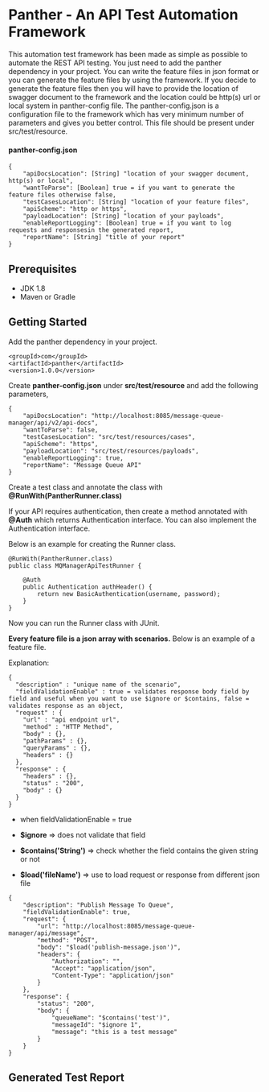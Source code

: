 # Panther - An API Test Automation Framework

This automation test framework has been made as simple as possible to automate the REST API testing. You just need to add the panther dependency in your project. You can write the feature files in json format or you can generate the feature files by using the framework. If you decide to generate the feature files then you will have to provide the location of swagger document to the framework and the location could be http(s) url or local system in panther-config file. The panther-config.json is a configuration file to the framework which has very minimum number of parameters and gives you better control. This file should be present under src/test/resource. 

#### panther-config.json

```
{
	"apiDocsLocation": [String] "location of your swagger document, http(s) or local",
	"wantToParse": [Boolean] true = if you want to generate the feature files otherwise false,
	"testCasesLocation": [String] "location of your feature files",
	"apiScheme": "http or https",
	"payloadLocation": [String] "location of your payloads",
	"enableReportLogging": [Boolean] true = if you want to log requests and responsesin the generated report,
	"reportName": [String] "title of your report"
}
```

## Prerequisites

- JDK 1.8
- Maven or Gradle

## Getting Started

Add the panther dependency in your project.
```
<groupId>com</groupId>
<artifactId>panther</artifactId>
<version>1.0.0</version>
```
Create __panther-config.json__ under __src/test/resource__ and add the following parameters,
```
{
	"apiDocsLocation": "http://localhost:8085/message-queue-manager/api/v2/api-docs",
	"wantToParse": false,
	"testCasesLocation": "src/test/resources/cases",
	"apiScheme": "https",
	"payloadLocation": "src/test/resources/payloads",
	"enableReportLogging": true,
	"reportName": "Message Queue API"
}
```
Create a test class and annotate the class with __@RunWith(PantherRunner.class)__

If your API requires authentication, then create a method annotated with __@Auth__ which returns Authentication interface. You can also implement the Authentication interface.

Below is an example for creating the Runner class.
```
@RunWith(PantherRunner.class)
public class MQManagerApiTestRunner {

	@Auth
	public Authentication authHeader() {
		return new BasicAuthentication(username, password);
	}
}
```
Now you can run the Runner class with JUnit.

__Every feature file is a json array with scenarios.__ Below is an example of a feature file.

Explanation:
```
{
  "description" : "unique name of the scenario",
  "fieldValidationEnable" : true = validates response body field by field and useful when you want to use $ignore or $contains, false = validates response as an object,
  "request" : {
    "url" : "api endpoint url",
    "method" : "HTTP Method",
    "body" : {},
    "pathParams" : {},
    "queryParams" : {},
    "headers" : {}
  },
  "response" : {
    "headers" : {},
    "status" : "200",
    "body" : {}
  }
}
```

- when fieldValidationEnable = true
- __$ignore__ => does not validate that field
- __$contains('String')__ => check whether the field contains the given string or not

- __$load('fileName')__ => use to load request or response from different json file

```
{
	"description": "Publish Message To Queue",
	"fieldValidationEnable": true,
	"request": {
		"url": "http://localhost:8085/message-queue-manager/api/message",
		"method": "POST",
		"body": "$load('publish-message.json')",
		"headers": {
			"Authorization": "",
			"Accept": "application/json",
			"Content-Type": "application/json"
		}
	},
	"response": {
		"status": "200",
		"body": {
			"queueName": "$contains('test')",
			"messageId": "$ignore 1",
			"message": "this is a test message"
		}
	}
}
```

## Generated Test Report

